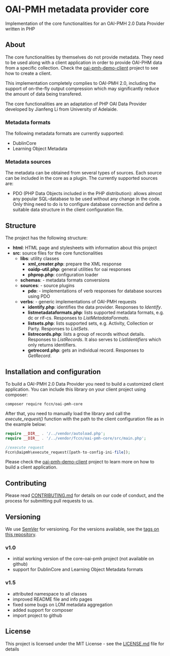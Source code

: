 # OAI-PMH metadata provider core

Implementation of the core functionalities for an OAI-PMH 2.0 Data Provider written in PHP

## About

The core functionalities by themselves do not provide metadata. They need to be used along with a client application in order to provide OAI-PHM data from a specific collection. Check the [oai-pmh-demo-client](https://github.com/fccn/oai-pmh-demo-client) project to see how to create a client.

This implementation completely complies to OAI-PMH 2.0, including the support of on-the-fly output compression which may significantly reduce the amount of data being transfered.

The core functionalities are an adaptation of PHP OAI Data Provider developed by Jianfeng Li from University of Adelaide.

### Metadata formats

The following metadata formats are currently supported:
- DublinCore
- Learning Object Metadata

### Metadata sources

The metadata can be obtained from several types of sources. Each source can be included in the core as a plugin. The currently supported sources are:

- PDO (PHP Data Objects included in the PHP distribution): allows almost any popular SQL-database to be used without any change in the code. Only thing need to do is to configure	database connection and define a suitable data structure in the client configuration file.

## Structure
The project has the following structure:

* **html**\: HTML page and stylesheets with information about this project
* **src**\: source files for the core functionalities
  * **libs**\: utility classes
    * **xml_creater.php**: prepare the XML response
    * **oaidp-util.php**: general utilities for oai responses
    * **phprop.php**: configuration loader
  * **schemas**\: - metadata formats conversions
  * **sources**\: - source plugins
    * **pdo**\:	- implementations of verb responses for database sources using PDO
  * **verbs**\: 	- generic implementations of OAI-PMH requests
    * **identify.php**: identifies the data provider. Responses to *Identify*.
    * **listmetadataformats.php**: lists supported metadata formats, e.g. dc or rif-cs. Responses to *ListMetadataFormats*.
    * **listsets.php**: lists supported sets, e.g. Activity, Collection or Party. Responses to *ListSets*.
    * **listrecords.php**: lists a group of records without details. Responses to *ListRecords*. It also serves to *ListIdentifiers* which only returns identifiers.
    * **getrecord.php**: gets an individual record. Responses to *GetRecord*.

## Installation and configuration

To build a OAI-PMH 2.0 Data Provider you need to build a customized client application. You can include this library on your client project using composer:
```
composer require fccn/oai-pmh-core
```

After that, you need to manually load the library and call the *execute_request()* function with the path to the client configuration file as in the example below:

```php
require __DIR__ . '/../vendor/autoload.php';
require __DIR__ . '/../vendor/fccn/oai-pmh-core/src/main.php';

//execute request
Fccn\Oaipmh\execute_request([path-to-config-ini-file]);
```

Please check the [oai-pmh-demo-client](https://github.com/fccn/oai-pmh-demo-client) project to learn more on how to build a client application.

## Contributing

Please read [CONTRIBUTING.md](CONTRIBUTING.md) for details on our code of conduct, and the process for submitting pull requests to us.

## Versioning

We use [SemVer](http://semver.org/) for versioning. For the versions available, see the [tags on this repository](https://github.com/fccn/wt-translate/tags).

### v1.0
- initial working version of the core-oai-pmh project (not available on github)
- support for DublinCore and Learning Object Metadata formats

### v1.5
- attributed namespace to all classes
- improved README file and info pages
- fixed some bugs on LOM metadata aggregation
- added support for composer
- import project to github

## License

This project is licensed under the MIT License - see the [LICENSE.md](LICENSE.md) file for details
